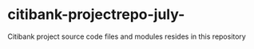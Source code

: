 # citibank-projectrepo-july-
Citibank project source code files  and modules resides in this repository 

